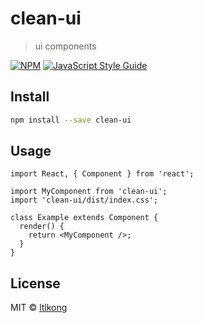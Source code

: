 # clean-ui

> ui components

[![NPM](https://img.shields.io/npm/v/clean-ui.svg)](https://www.npmjs.com/package/clean-ui) [![JavaScript Style Guide](https://img.shields.io/badge/code_style-standard-brightgreen.svg)](https://standardjs.com)

## Install

```bash
npm install --save clean-ui
```

## Usage

```tsx
import React, { Component } from 'react';

import MyComponent from 'clean-ui';
import 'clean-ui/dist/index.css';

class Example extends Component {
  render() {
    return <MyComponent />;
  }
}
```

## License

MIT © [ltlkong](https://github.com/ltlkong)
